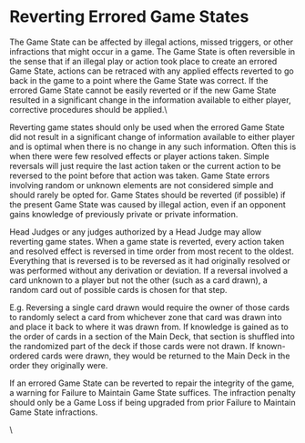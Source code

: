 # Reverting Errored Game States

The Game State can be affected by illegal actions, missed triggers, or other infractions that might occur in a game. The Game State is often reversible in the sense that if an illegal play or action took place to create an errored Game State, actions can be retraced with any applied effects reverted to go back in the game to a point where the Game State was correct. If the errored Game State cannot be easily reverted or if the new Game State resulted in a significant change in the information available to either player, corrective procedures should be applied.\


Reverting game states should only be used when the errored Game State did not result in a significant change of information available to either player and is optimal when there is no change in any such information. Often this is when there were few resolved effects or player actions taken. Simple reversals will just require the last action taken or the current action to be reversed to the point before that action was taken. Game State errors involving random or unknown elements are not considered simple and should rarely be opted for. Game States should be reverted (if possible) if the present Game State was caused by illegal action, even if an opponent gains knowledge of previously private or private information.



Head Judges or any judges authorized by a Head Judge may allow reverting game states. When a game state is reverted, every action taken and resolved effect is reversed in time order from most recent to the oldest. Everything that is reversed is to be reversed as it had originally resolved or was performed without any derivation or deviation. If a reversal involved a card unknown to a player but not the other (such as a card drawn), a random card out of possible cards is chosen for that step.&#x20;

E.g. Reversing a single card drawn would require the owner of those cards to randomly select a card from whichever zone that card was drawn into and place it back to where it was drawn from. If knowledge is gained as to the order of cards in a section of the Main Deck, that section is shuffled into the randomized part of the deck if those cards were not drawn. If known-ordered cards were drawn, they would be returned to the Main Deck in the order they originally were.



If an errored Game State can be reverted to repair the integrity of the game, a warning for Failure to Maintain Game State suffices. The infraction penalty should only be a Game Loss if being upgraded from prior Failure to Maintain Game State infractions.

\
